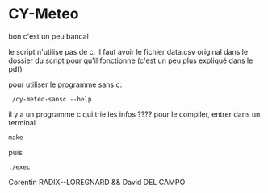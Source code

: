 # CY-Meteo

bon c'est un peu bancal

le script n'utilise pas de c.
il faut avoir le fichier data.csv original dans le dossier du script pour qu'il fonctionne (c'est un peu plus expliqué dans le pdf)

pour utiliser le programme sans c:

`./cy-meteo-sansc --help`

il y a un programme c qui trie les infos
????
pour le compiler, entrer dans un terminal 

`make`

puis 

`./exec`

Corentin RADIX--LOREGNARD && 
David DEL CAMPO
